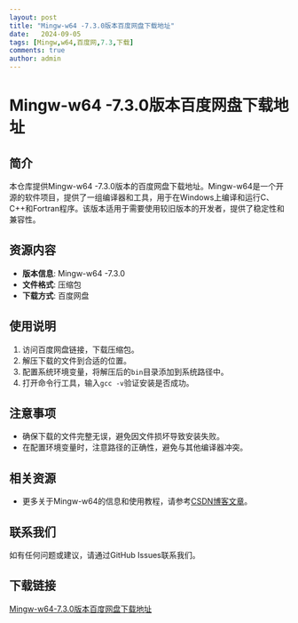 ```yaml
---
layout: post
title: "Mingw-w64 -7.3.0版本百度网盘下载地址"
date:   2024-09-05
tags: [Mingw,w64,百度网,7.3,下载]
comments: true
author: admin
---
```

# Mingw-w64 -7.3.0版本百度网盘下载地址

## 简介
本仓库提供Mingw-w64 -7.3.0版本的百度网盘下载地址。Mingw-w64是一个开源的软件项目，提供了一组编译器和工具，用于在Windows上编译和运行C、C++和Fortran程序。该版本适用于需要使用较旧版本的开发者，提供了稳定性和兼容性。

## 资源内容
- **版本信息**: Mingw-w64 -7.3.0
- **文件格式**: 压缩包
- **下载方式**: 百度网盘

## 使用说明
1. 访问百度网盘链接，下载压缩包。
2. 解压下载的文件到合适的位置。
3. 配置系统环境变量，将解压后的`bin`目录添加到系统路径中。
4. 打开命令行工具，输入`gcc -v`验证安装是否成功。

## 注意事项
- 确保下载的文件完整无误，避免因文件损坏导致安装失败。
- 在配置环境变量时，注意路径的正确性，避免与其他编译器冲突。

## 相关资源
- 更多关于Mingw-w64的信息和使用教程，请参考[CSDN博客文章](https://blog.csdn.net/m0_46485771/article/details/107439401)。

## 联系我们
如有任何问题或建议，请通过GitHub Issues联系我们。

## 下载链接

[Mingw-w64-7.3.0版本百度网盘下载地址](https://pan.quark.cn/s/9cbbe4d63cb6)